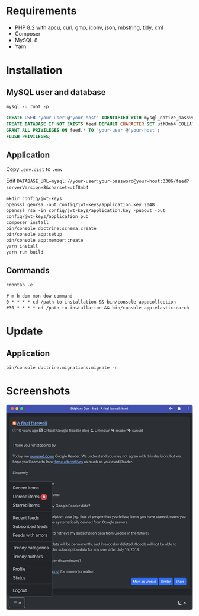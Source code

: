 # Requirements

- PHP 8.2 with apcu, curl, gmp, iconv, json, mbstring, tidy, xml
- Composer
- MySQL 8
- Yarn

# Installation

## MySQL user and database

```
mysql -u root -p
```

```sql
CREATE USER 'your-user'@'your-host' IDENTIFIED WITH mysql_native_password BY 'your-password';
CREATE DATABASE IF NOT EXISTS feed DEFAULT CHARACTER SET utf8mb4 COLLATE utf8mb4_unicode_ci;
GRANT ALL PRIVILEGES ON feed.* TO 'your-user'@'your-host';
FLUSH PRIVILEGES;
```

## Application

Copy ```.env.dist``` to ```.env```

Edit ```DATABASE_URL=mysql://your-user:your-password@your-host:3306/feed?serverVersion=8&charset=utf8mb4```

```
mkdir config/jwt-keys
openssl genrsa -out config/jwt-keys/application.key 2048
openssl rsa -in config/jwt-keys/application.key -pubout -out config/jwt-keys/application.pub
composer install
bin/console doctrine:schema:create
bin/console app:setup
bin/console app:member:create
yarn install
yarn run build
```

## Commands

```
crontab -e
```

```
# m h dom mon dow command
0 * * * * cd /path-to-installation && bin/console app:collection
#30 * * * * cd /path-to-installation && bin/console app:elasticsearch
```

# Update

## Application

```
bin/console doctrine:migrations:migrate -n
```

# Screenshots

![New design](public/screenshots/new-design.png)
